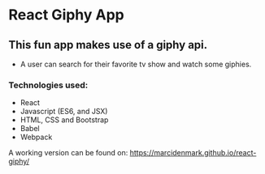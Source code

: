 # React Giphy App
## This fun app makes use of a giphy api.
- A user can search for their favorite tv show and watch some giphies.

### Technologies used:
- React
- Javascript (ES6, and JSX)
- HTML, CSS and Bootstrap
- Babel
- Webpack

A working version can be found on:
https://marcidenmark.github.io/react-giphy/
